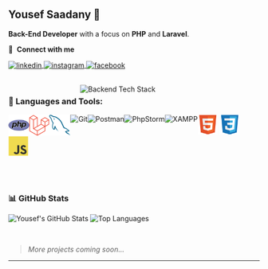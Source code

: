 ## Yousef Saadany 👋
**Back-End Developer** with a focus on **PHP** and **Laravel**.

🔗 &nbsp;**Connect with me**
<p align="left">
  <!-- LinkedIn -->
  <a href="https://www.linkedin.com/in/yousef-saadany-212b45295" target="blank">
    <img align="center" src="https://raw.githubusercontent.com/rahuldkjain/github-profile-readme-generator/master/src/images/icons/Social/linked-in-alt.svg" alt="linkedin" height="30" width="40" />
  </a>

  <!-- Instagram -->
  <a href="https://www.instagram.com/y_s3dany/" target="blank">
    <img align="center" src="https://raw.githubusercontent.com/rahuldkjain/github-profile-readme-generator/master/src/images/icons/Social/instagram.svg" alt="instagram" height="30" width="40" />
  </a>

  <!-- Facebook -->
  <a href="https://www.facebook.com/yousef.alsaadany" target="blank">
    <img align="center" src="https://raw.githubusercontent.com/rahuldkjain/github-profile-readme-generator/master/src/images/icons/Social/facebook.svg" alt="facebook" height="30" width="40" />
  </a>
  
</p>
  
<br/>

<img align="right" alt="Backend Tech Stack" src="https://media0.giphy.com/media/v1.Y2lkPTc5MGI3NjExaXhzcGc5bHR4b29rOGhvazVrcDZjY2JuNnRtYno3bWd5c293aXp4NCZlcD12MV9pbnRlcm5hbF9naWZfYnlfaWQmY3Q9Zw/S9d8XB557e8phGLBVS/giphy.gif" width="360px"/>


### 🔨 Languages and Tools:
<a href="https://www.php.net/" target="_blank"> <img align="left" alt="PHP" height="42px" src="https://raw.githubusercontent.com/devicons/devicon/master/icons/php/php-original.svg"/> </a>
<a href="https://laravel.com/" target="_blank">
  <img align="left" alt="Laravel" height="42px" src="https://github.com/Saadany165/Saadany165/blob/master/Laravel.svg"/>
</a>
<a href="https://www.mysql.com/" target="_blank"> <img align="left" alt="MySQL" height="42px" src="https://raw.githubusercontent.com/devicons/devicon/master/icons/mysql/mysql-original.svg"/> </a>
<a href="https://git-scm.com/" target="_blank"> <img align="left" alt="Git" height="42px" src="https://www.vectorlogo.zone/logos/git-scm/git-scm-icon.svg"/> </a>
<a href="https://postman.com/" target="_blank"> <img align="left" alt="Postman" height="42px" src="https://www.vectorlogo.zone/logos/getpostman/getpostman-icon.svg"/> </a>
<a href="https://www.jetbrains.com/phpstorm/" target="_blank"> <img align="left" alt="PhpStorm" height="42px" src="https://resources.jetbrains.com/storage/products/phpstorm/img/meta/phpstorm_logo_300x300.png"/> </a>
<a href="https://www.apachefriends.org/index.html" target="_blank"> <img align="left" alt="XAMPP" height="42px" src="https://www.apachefriends.org/images/xampp-logo-ac950edf.svg"/> </a>
<img src="https://raw.githubusercontent.com/devicons/devicon/master/icons/html5/html5-original.svg" alt="html" width="40"/>
  <img src="https://raw.githubusercontent.com/devicons/devicon/master/icons/css3/css3-original.svg" alt="css" width="40"/>
  <img src="https://raw.githubusercontent.com/devicons/devicon/master/icons/javascript/javascript-original.svg" alt="js" width="40"/>

<br/><br/>

### 📊 GitHub Stats

![Yousef's GitHub Stats](https://github-readme-stats.vercel.app/api?username=Saadany165&show_icons=true&theme=radical)
![Top Languages](https://github-readme-stats.vercel.app/api/top-langs/?username=Saadany165&layout=compact&theme=radical)

<br/>


> *More projects coming soon...*

---

